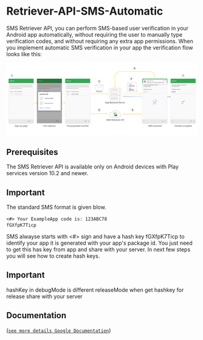 # Retriever-API-SMS-Automatic
SMS Retriever API, you can perform SMS-based user verification in your Android app automatically, without requiring the user to manually type verification codes, and without requiring any extra app permissions. When you implement automatic SMS verification in your app
the verification flow looks like this:

<img src="./sms_retriever_api.png" width=“400”/>

## Prerequisites
The SMS Retriever API is available only on Android devices with Play services version 10.2 and newer.

## Important
The standard SMS format is given blow.

    <#> Your ExampleApp code is: 123ABC78 
    fGXfpK7Ticp

SMS alwayse starts with <#> sign and have a hash key fGXfpK7Ticp to identify your app it is generated with your app's package id. You just need to get this has key from app and share with your server. 
In next few steps you will see how to create hash keys.
## Important
hashKey in debugMode is different releaseMode 
when get hashkey for release share with your server 

## Documentation 
[(`see more details Google Documentation`]( https://developers.google.com/identity/sms-retriever/overview))

